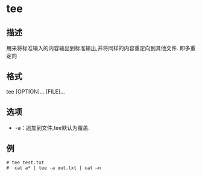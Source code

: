 # tee

## 描述

用来将标准输入的内容输出到标准输出,并将同样的内容重定向到其他文件. 即多重定向

## 格式

  tee [OPTION]... [FILE]...

## 选项

- -a：追加到文件,tee默认为覆盖.

## 例

    # tee test.txt
    #  cat a* | tee -a out.txt | cat –n
